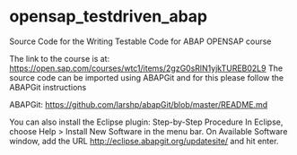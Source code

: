 # opensap_testdriven_abap
Source Code for the Writing Testable Code for ABAP OPENSAP course

The link to the course is at: https://open.sap.com/courses/wtc1/items/2gzG0sRlN1yjkTUREB02L9
The source code can be imported using ABAPGit and for this please follow the ABAPGit instructions

ABAPGit: https://github.com/larshp/abapGit/blob/master/README.md

You can also install the Eclipse plugin: 
Step-by-Step Procedure
In Eclipse, choose Help > Install New Software in the menu bar.
On Available Software window, add the URL http://eclipse.abapgit.org/updatesite/ and hit enter.
